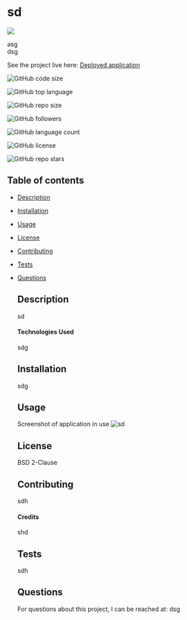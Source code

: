 # sd

  <img src='https://img.shields.io/static/v1?label=license&message=BSD 2-Clause&color=orange'>


  asg  
  dsg


  See the project live here:
  [Deployed application](gsdg)

  ![GitHub code size](https://img.shields.io/github/languages/code-size/asg/sd?color=FF0000&logo=GitHub&logoColor=FF0000&style=for-the-badge)  

  ![GitHub top language](https://img.shields.io/github/languages/top/asg/sd?color=FF7F00&logo=GitHub&logoColor=FF7F00&style=for-the-badge)  

  ![GitHub repo size](https://img.shields.io/github/repo-size/asg/sd?color=FFFF00&logo=GitHub&logoColor=FFFF00&style=for-the-badge)  

  ![GitHub followers](https://img.shields.io/github/followers/asg?color=00FF00&logo=GitHub&logoColor=00FF00&style=for-the-badge)  

  ![GitHub language count](https://img.shields.io/github/languages/count/asg/sd?color=0000FF&logo=GitHub&logoColor=0000FF&style=for-the-badge)  

  ![GitHub license](https://img.shields.io/github/license/asg/sd?color=2E2B5F&logo=GitHub&logoColor=2E2B5F&style=for-the-badge)  

  ![GitHub repo stars](https://img.shields.io/github/stars/asg/sd?color=8B00FF&logo=GitHub&logoColor=8B00FF&style=for-the-badge)  

      
  ## Table of contents
* [Description](#description)
* [Installation](#installation)
* [Usage](#usage)
* [License](#license)
* [Contributing](#contributing)
* [Tests](#tests)
* [Questions](#questions)

  ## Description
  sd
      
  #### Technologies Used
  sdg
      
      
  ## Installation
  sdg
      

  ## Usage
  Screenshot of application in use
  ![sd](gsdg)
      

  ## License
  BSD 2-Clause

        
  ## Contributing
  sdh   
  
  #### Credits
  shd  


  ## Tests
  sdh   


  ## Questions
  For questions about this project, I can be reached at:
  dsg   
